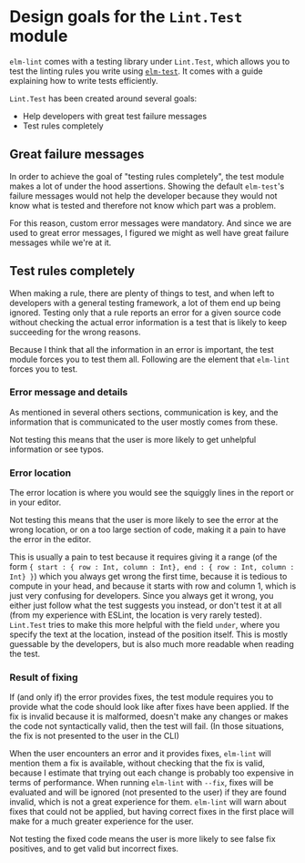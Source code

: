 # Design goals for the `Lint.Test` module

`elm-lint` comes with a testing library under `Lint.Test`, which allows you to test the linting rules you write using [`elm-test`](https://github.com/elm-community/elm-test). It comes with a guide explaining how to write tests efficiently.

`Lint.Test` has been created around several goals:
  - Help developers with great test failure messages
  - Test rules completely

## Great failure messages

In order to achieve the goal of "testing rules completely", the test module makes a lot of under the hood assertions. Showing the default `elm-test`'s failure messages would not help the developer because they would not know what is tested and therefore not know which part was a problem.

For this reason, custom error messages were mandatory. And since we are used to great error messages, I figured we might as well have great failure messages while we're at it.


## Test rules completely

When making a rule, there are plenty of things to test, and when left to developers with a general testing framework, a lot of them end up being ignored. Testing only that a rule reports an error for a given source code without checking the actual error information is a test that is likely to keep succeeding for the wrong reasons.

Because I think that all the information in an error is important, the test module forces you to test them all. Following are the element that `elm-lint` forces you to test.

### Error message and details

As mentioned in several others sections, communication is key, and the information that is communicated to the user mostly comes from these.

Not testing this means that the user is more likely to get unhelpful information or see typos.

### Error location

The error location is where you would see the squiggly lines in the report or in your editor.

Not testing this means that the user is more likely to see the error at the wrong location, or on a too large section of code, making it a pain to have the error in the editor.

This is usually a pain to test because it requires giving it a range (of the form `{ start : { row : Int, column : Int}, end : { row : Int, column : Int} }`) which you always get wrong the first time, because it is tedious to compute in your head, and because it starts with row and column 1, which is just very confusing for developers. Since you always get it wrong, you either just follow what the test suggests you instead, or don't test it at all (from my experience with ESLint, the location is very rarely tested).
`Lint.Test` tries to make this more helpful with the field `under`, where you specify the text at the location, instead of the position itself. This is mostly guessable by the developers, but is also much more readable when reading the test.

### Result of fixing

If (and only if) the error provides fixes, the test module requires you to provide what the code should look like after fixes have been applied. If the fix is invalid because it is malformed, doesn't make any changes or makes the code not syntactically valid, then the test will fail.
 (In those situations, the fix is not presented to the user in the CLI)

When the user encounters an error and it provides fixes, `elm-lint` will mention them a fix is available, without checking that the fix is valid, because I estimate that trying out each change is probably too expensive in terms of performance. When running `elm-lint` with `--fix`, fixes will be evaluated and will be ignored (not presented to the user) if they are found invalid, which is not a great experience for them. `elm-lint` will warn about fixes that could not be applied, but having correct fixes in the first place will make for a much greater experience for the user.

Not testing the fixed code means the user is more likely to see false fix positives, and to get valid but incorrect fixes.
